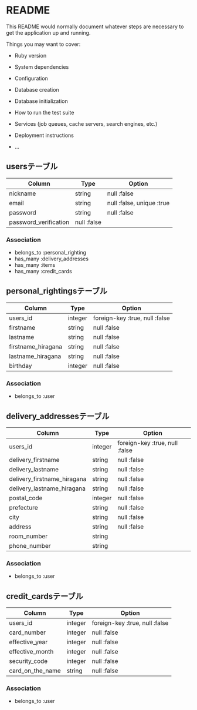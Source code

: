 # README

This README would normally document whatever steps are necessary to get the
application up and running.

Things you may want to cover:

* Ruby version

* System dependencies

* Configuration

* Database creation

* Database initialization

* How to run the test suite

* Services (job queues, cache servers, search engines, etc.)

* Deployment instructions

* ...


## usersテーブル
|Column|Type|Option|
|------|----|------|
|nickname|string|null :false|
|email|string|null :false, unique :true|
|password|string|null :false|
|password_verification|null :false|

### Association
- belongs_to :personal_righting
- has_many :delivery_addresses
- has_many :items
- has_many :credit_cards


## personal_rightingsテーブル
|Column|Type|Option|
|------|----|------|
|users_id|integer|foreign-key :true, null :false|
|firstname|string|null :false|
|lastname|string|null :false|
|firstname_hiragana|string|null :false|
|lastname_hiragana|string|null :false|
|birthday|integer|null :false|

### Association
- belongs_to :user


## delivery_addressesテーブル
|Column|Type|Option|
|------|----|------|
|users_id|integer|foreign-key :true, null :false|
|delivery_firstname|string|null :false|
|delivery_lastname|string|null :false|
|delivery_firstname_hiragana|string|null :false|
|delivery_lastname_hiragana|string|null :false|
|postal_code|integer|null :false|
|prefecture|string|null :false|
|city|string|null :false|
|address|string|null :false|
|room_number|string|
|phone_number|string|

### Association
- belongs_to :user


## credit_cardsテーブル
|Column|Type|Option|
|------|----|------|
|users_id|integer|foreign-key :true, null :false|
|card_number|integer|null :false|
|effective_year|integer|null :false|
|effective_month|integer|null :false|
|security_code|integer|null :false|
|card_on_the_name|string|null :false|

### Association
- belongs_to :user


